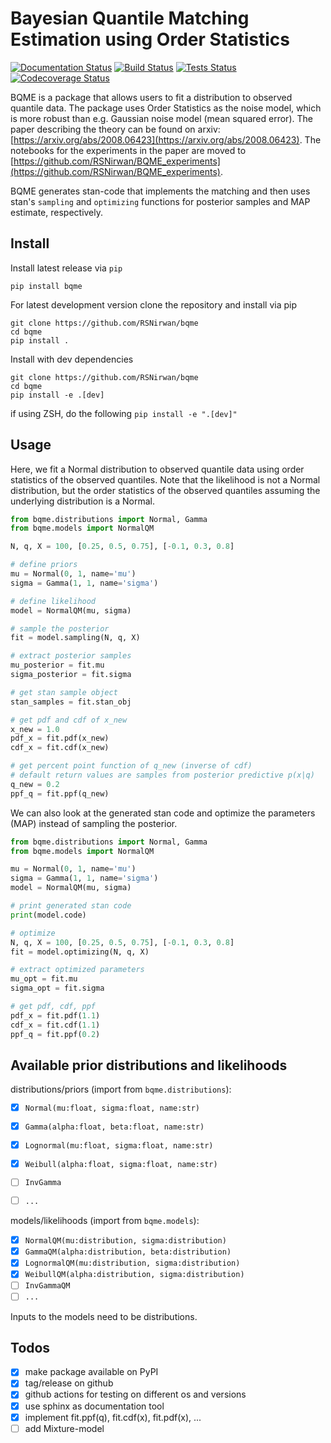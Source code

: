 # Bayesian Quantile Matching Estimation using Order Statistics

[![Documentation Status](https://readthedocs.org/projects/bqme/badge/?version=develop)](https://bqme.readthedocs.io/en/develop/?badge=develop)
[![Build Status](https://github.com/rsnirwan/bqme/workflows/build/badge.svg)](https://github.com/rsnirwan/bqme/actions)
[![Tests Status](https://github.com/rsnirwan/bqme/workflows/tests/badge.svg)](https://github.com/rsnirwan/bqme/actions)
[![Codecoverage Status](https://codecov.io/gh/RSNirwan/bqme/branch/develop/graph/badge.svg)](https://codecov.io/gh/RSNirwan/bqme)

BQME is a package that allows users to fit a distribution to observed quantile data. The package uses Order Statistics as the noise model, which is more robust than e.g. Gaussian noise model (mean squared error). The paper describing the theory can be found on arxiv: [https://arxiv.org/abs/2008.06423](https://arxiv.org/abs/2008.06423). The notebooks for the experiments in the paper are moved to [https://github.com/RSNirwan/BQME_experiments](https://github.com/RSNirwan/BQME_experiments).

BQME generates stan-code that implements the matching and then uses stan's `sampling` and `optimizing` functions for posterior samples and MAP estimate, respectively.


## Install

Install latest release via `pip`

```shell
pip install bqme
```

For latest development version clone the repository and install via pip

```shell
git clone https://github.com/RSNirwan/bqme
cd bqme
pip install .
```

Install with dev dependencies 

```shell
git clone https://github.com/RSNirwan/bqme
cd bqme
pip install -e .[dev]
```
if using ZSH, do the following  `pip install -e ".[dev]"`


## Usage

Here, we fit a Normal distribution to observed quantile data using order statistics of the observed quantiles.
Note that the likelihood is not a Normal distribution, but the order statistics of the observed quantiles assuming the underlying distribution is a Normal.

```python
from bqme.distributions import Normal, Gamma
from bqme.models import NormalQM

N, q, X = 100, [0.25, 0.5, 0.75], [-0.1, 0.3, 0.8]

# define priors
mu = Normal(0, 1, name='mu')
sigma = Gamma(1, 1, name='sigma')

# define likelihood
model = NormalQM(mu, sigma)

# sample the posterior
fit = model.sampling(N, q, X)

# extract posterior samples
mu_posterior = fit.mu
sigma_posterior = fit.sigma

# get stan sample object
stan_samples = fit.stan_obj

# get pdf and cdf of x_new
x_new = 1.0
pdf_x = fit.pdf(x_new)
cdf_x = fit.cdf(x_new)

# get percent point function of q_new (inverse of cdf)
# default return values are samples from posterior predictive p(x|q)
q_new = 0.2
ppf_q = fit.ppf(q_new)  
```

We can also look at the generated stan code and optimize the parameters (MAP) instead of sampling the posterior.

```python
from bqme.distributions import Normal, Gamma
from bqme.models import NormalQM

mu = Normal(0, 1, name='mu')
sigma = Gamma(1, 1, name='sigma')
model = NormalQM(mu, sigma)

# print generated stan code
print(model.code)

# optimize
N, q, X = 100, [0.25, 0.5, 0.75], [-0.1, 0.3, 0.8]
fit = model.optimizing(N, q, X)

# extract optimized parameters
mu_opt = fit.mu
sigma_opt = fit.sigma

# get pdf, cdf, ppf
pdf_x = fit.pdf(1.1)
cdf_x = fit.cdf(1.1)
ppf_q = fit.ppf(0.2)

```

## Available prior distributions and likelihoods

distributions/priors (import from `bqme.distributions`): 

* [x] `Normal(mu:float, sigma:float, name:str)`
* [x] `Gamma(alpha:float, beta:float, name:str)`
* [x] `Lognormal(mu:float, sigma:float, name:str)`
* [x] `Weibull(alpha:float, sigma:float, name:str)`
* [ ] `InvGamma`
* [ ] `...`


models/likelihoods (import from `bqme.models`):

* [x] `NormalQM(mu:distribution, sigma:distribution)`
* [x] `GammaQM(alpha:distribution, beta:distribution)`
* [x] `LognormalQM(mu:distribution, sigma:distribution)`
* [x] `WeibullQM(alpha:distribution, sigma:distribution)`
* [ ] `InvGammaQM`
* [ ] `...`

Inputs to the models need to be distributions.

## Todos

- [x] make package available on PyPI
- [x] tag/release on github
- [x] github actions for testing on different os and versions
- [x] use sphinx as documentation tool
- [x] implement fit.ppf(q), fit.cdf(x), fit.pdf(x), ...
- [ ] add Mixture-model
